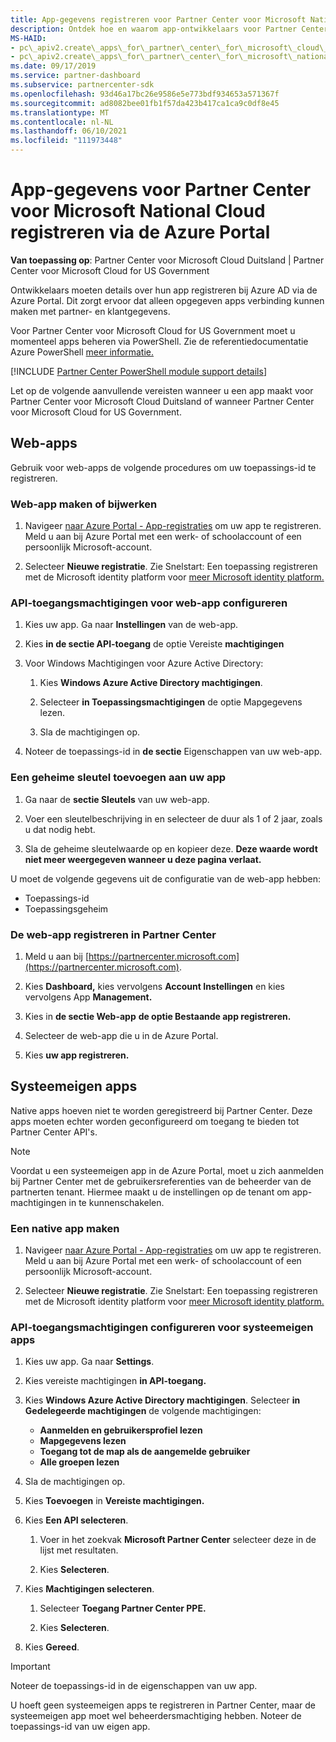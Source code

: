 ```yaml
---
title: App-gegevens registreren voor Partner Center voor Microsoft National Cloud
description: Ontdek hoe en waarom app-ontwikkelaars voor Partner Center for Microsoft National Cloud details over hun app moeten registreren bij Azure AD via de Azure Portal.
MS-HAID:
- pc\_apiv2.create\_apps\_for\_partner\_center\_for\_microsoft\_cloud\_germany
- pc\_apiv2.create\_apps\_for\_partner\_center\_for\_microsoft\_national\_clouds
ms.date: 09/17/2019
ms.service: partner-dashboard
ms.subservice: partnercenter-sdk
ms.openlocfilehash: 93d46a17bc26e9586e5e773bdf934653a571367f
ms.sourcegitcommit: ad8082bee01fb1f57da423b417ca1ca9c0df8e45
ms.translationtype: MT
ms.contentlocale: nl-NL
ms.lasthandoff: 06/10/2021
ms.locfileid: "111973448"
---
```

# <a name="register-app-details-for-partner-center-for-microsoft-national-cloud-through-the-azure-portal"></a>App-gegevens voor Partner Center voor Microsoft National Cloud registreren via de Azure Portal

**Van toepassing op**: Partner Center voor Microsoft Cloud Duitsland | Partner Center voor Microsoft Cloud for US Government

Ontwikkelaars moeten details over hun app registreren bij Azure AD via de Azure Portal. Dit zorgt ervoor dat alleen opgegeven apps verbinding kunnen maken met partner- en klantgegevens.

Voor Partner Center voor Microsoft Cloud for US Government moet u momenteel apps beheren via PowerShell. Zie de referentiedocumentatie Azure PowerShell [meer informatie.](/powershell/module/Azuread/#applications)

[!INCLUDE [Partner Center PowerShell module support details](../includes/powershell-module-support.md)]

Let op de volgende aanvullende vereisten wanneer u een app maakt voor Partner Center voor Microsoft Cloud Duitsland of wanneer Partner Center voor Microsoft Cloud for US Government.

## <a name="web-apps"></a>Web-apps

Gebruik voor web-apps de volgende procedures om uw toepassings-id te registreren.

### <a name="create-or-update-web-app"></a>Web-app maken of bijwerken

1. Navigeer [naar Azure Portal - App-registraties](https://go.microsoft.com/fwlink/?linkid=2083908) om uw app te registreren. Meld u aan bij Azure Portal met een werk- of schoolaccount of een persoonlijk Microsoft-account.

2. Selecteer **Nieuwe registratie**. Zie Snelstart: Een toepassing registreren met de Microsoft identity platform voor [meer Microsoft identity platform.](/azure/active-directory/develop/quickstart-register-app)

### <a name="configure-api-access-permissions-for-web-app"></a>API-toegangsmachtigingen voor web-app configureren

1. Kies uw app. Ga naar **Instellingen** van de web-app.

2. Kies **in de sectie API-toegang** de optie Vereiste **machtigingen**

3. Voor Windows Machtigingen voor Azure Active Directory:

    1. Kies **Windows Azure Active Directory machtigingen**.

    2. Selecteer **in Toepassingsmachtigingen** de optie Mapgegevens lezen.

    3. Sla de machtigingen op.

4. Noteer de toepassings-id in **de sectie** Eigenschappen van uw web-app.

### <a name="add-a-secret-key-to-your-app"></a>Een geheime sleutel toevoegen aan uw app

1. Ga naar de **sectie Sleutels** van uw web-app.

2. Voer een sleutelbeschrijving in en selecteer de duur als 1 of 2 jaar, zoals u dat nodig hebt.

3. Sla de geheime sleutelwaarde op en kopieer deze. **Deze waarde wordt niet meer weergegeven wanneer u deze pagina verlaat.**

U moet de volgende gegevens uit de configuratie van de web-app hebben:

- Toepassings-id
- Toepassingsgeheim

### <a name="register-the-web-app-in-partner-center"></a>De web-app registreren in Partner Center

1. Meld u aan bij [https://partnercenter.microsoft.com](https://partnercenter.microsoft.com).

2. Kies **Dashboard,** kies vervolgens **Account Instellingen** en kies vervolgens App **Management.**

3. Kies in **de sectie Web-app** **de optie Bestaande app registreren.**

4. Selecteer de web-app die u in de Azure Portal.

5. Kies **uw app registreren.**

## <a name="native-apps"></a>Systeemeigen apps

Native apps hoeven niet te worden geregistreerd bij Partner Center. Deze apps moeten echter worden geconfigureerd om toegang te bieden tot Partner Center API's.

>[!NOTE]
>Voordat u een systeemeigen app in de Azure Portal, moet u zich aanmelden bij Partner Center met de gebruikersreferenties van de beheerder van de partnerten tenant. Hiermee maakt u de instellingen op de tenant om app-machtigingen in te kunnenschakelen.

### <a name="create-native-app"></a>Een native app maken

1. Navigeer [naar Azure Portal - App-registraties](https://go.microsoft.com/fwlink/?linkid=2083908) om uw app te registreren. Meld u aan bij Azure Portal met een werk- of schoolaccount of een persoonlijk Microsoft-account.

2. Selecteer **Nieuwe registratie**. Zie Snelstart: Een toepassing registreren met de Microsoft identity platform voor [meer Microsoft identity platform.](/azure/active-directory/develop/quickstart-register-app)

### <a name="configure-api-access-permissions-for-native-app"></a>API-toegangsmachtigingen configureren voor systeemeigen apps

1. Kies uw app. Ga naar **Settings**.

2. Kies vereiste machtigingen **in API-toegang.**

3. Kies **Windows Azure Active Directory machtigingen**. Selecteer **in Gedelegeerde machtigingen** de volgende machtigingen:

    - **Aanmelden en gebruikersprofiel lezen**
    - **Mapgegevens lezen**
    - **Toegang tot de map als de aangemelde gebruiker**
    - **Alle groepen lezen**

4. Sla de machtigingen op.

5. Kies **Toevoegen** in **Vereiste machtigingen.**

6. Kies **Een API selecteren**.

    1. Voer in het zoekvak **Microsoft Partner Center** selecteer deze in de lijst met resultaten.

    2. Kies **Selecteren**.

7. Kies **Machtigingen selecteren**.

    1. Selecteer **Toegang Partner Center PPE.**
    
    2. Kies **Selecteren**.

8. Kies **Gereed**.

>[!IMPORTANT]
> Noteer de toepassings-id in de eigenschappen van uw app.

U hoeft geen systeemeigen apps te registreren in Partner Center, maar de systeemeigen app moet wel beheerdersmachtiging hebben. Noteer de toepassings-id van uw eigen app.
